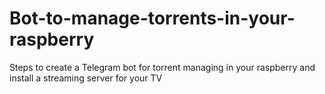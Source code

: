 # Bot-to-manage-torrents-in-your-raspberry
Steps to create a Telegram bot for torrent managing in your raspberry and install a streaming server for your TV
